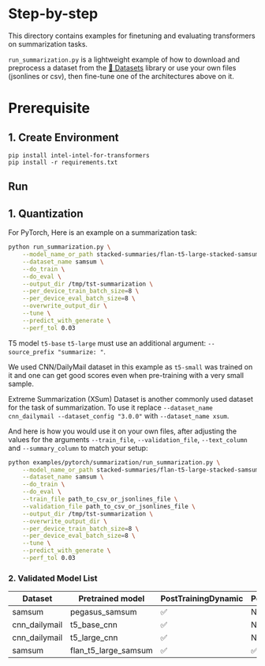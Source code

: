 # Step-by-step

This directory contains examples for finetuning and evaluating transformers on summarization tasks.

`run_summarization.py` is a lightweight example of how to download and preprocess a dataset from the [🤗 Datasets](https://github.com/huggingface/datasets) library or use your own files (jsonlines or csv), then fine-tune one of the architectures above on it.

# Prerequisite​
## 1. Create Environment
```
pip install intel-intel-for-transformers
pip install -r requirements.txt
```
## Run
## 1. Quantization
For PyTorch, Here is an example on a summarization task:
```bash
python run_summarization.py \
    --model_name_or_path stacked-summaries/flan-t5-large-stacked-samsum-1024 \
    --dataset_name samsum \
    --do_train \
    --do_eval \
    --output_dir /tmp/tst-summarization \
    --per_device_train_batch_size=8 \
    --per_device_eval_batch_size=8 \
    --overwrite_output_dir \
    --tune \
    --predict_with_generate \
    --perf_tol 0.03
```

T5 model `t5-base` `t5-large` must use an additional argument: `--source_prefix "summarize: "`.

We used CNN/DailyMail dataset in this example as `t5-small` was trained on it and one can get good scores even when pre-training with a very small sample.

Extreme Summarization (XSum) Dataset is another commonly used dataset for the task of summarization. To use it replace `--dataset_name cnn_dailymail --dataset_config "3.0.0"` with  `--dataset_name xsum`.

And here is how you would use it on your own files, after adjusting the values for the arguments
`--train_file`, `--validation_file`, `--text_column` and `--summary_column` to match your setup:

```bash
python examples/pytorch/summarization/run_summarization.py \
    --model_name_or_path stacked-summaries/flan-t5-large-stacked-samsum-1024 \
    --dataset_name samsum \
    --do_train \
    --do_eval \
    --train_file path_to_csv_or_jsonlines_file \
    --validation_file path_to_csv_or_jsonlines_file \
    --output_dir /tmp/tst-summarization \
    --overwrite_output_dir \
    --per_device_train_batch_size=8 \
    --per_device_eval_batch_size=8 \
    --tune \
    --predict_with_generate \
    --perf_tol 0.03
```
### 2. Validated Model List
|Dataset|Pretrained model|PostTrainingDynamic | PostTrainingStatic | QuantizationAwareTraining 
|---|------------------------------------|---|---|---
|samsum|pegasus_samsum| ✅| N/A | N/A
|cnn_dailymail|t5_base_cnn| ✅| N/A | N/A 
|cnn_dailymail|t5_large_cnn| ✅| N/A| N/A 
|samsum|flan_t5_large_samsum| ✅| ✅| N/A

